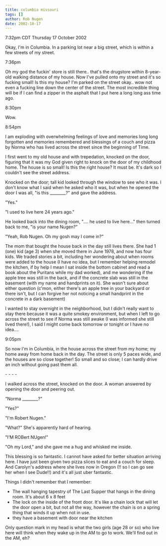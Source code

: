 ```yaml
---
title: columbia missouri
tags: []
author: Rob Nugen
date: 2002-10-17
---
```


<p class=date>7:32pm CDT Thursday 17 October 2002</p>

<p>Okay, I'm in Columbia.  In a parking lot near a big street, which
is within a few streets of my street.</p>

<p class=date>7:36pm</p>

<p>Oh my god the fuckin' store is still there.. that's the drugstore
within 8-year-old walking distance of my house.  Now I've pulled onto
my street and it's so fucking small!  Is this my house?  I'm parked on
the street okay.. wow not even a fucking line down the center of the
street.  The most incredible thing will be if I can find a zipper in
the asphalt that I put here a long long ass time ago.</p>

<p class=date>8:30pm</p>

<p>Wow.</p>

<p class=date>8:54pm</p>

<p>I am exploding with overwhelming feelings of love and memories long
long forgotten and memories remembered and blessings of a couch and
pizza by Norma who has lived across the street since the beginning of
Time.</p>

<p>I first went to my old house and with trepedation, knocked on the
door, figuring that it was my God given right to knock on the door of
my childhood home.  The house is so small!  Is this the right house?
It must be.  It's dark so I couldn't see the street address.</p>

<p>Knocked on the door; tall kid looked through the window to see who
it was.  I don't know what I said when he asked who it was, but when
he opened the door I was all, "is this ________?" and gave the
address.</p>

<p>"Yes."</p>

<p>"I used to live here 24 years ago."</p>

<p>He looked back into the dining room, ".... he used to live here..."
then turned back to me, "is your name Nugen?"</p>

<p>"Yeah, Rob Nugen.  Oh my gosh may I come in?"</p>

<p>The mom that bought the house back in the day still lives there.
She had 1 (one) kid (age 3) when she moved there in June 1978, and now
has four kids.  We traded stories a bit, including her wondering about
when rooms were added to the house (I have no idea, but I remember
helping remodel the kitchen, if by help I mean I sat inside the bottom
cabinet and read a book about the Puritans while my dad worked), and
me wondering if the apple tree was still in the back, and if the
concrete slab was still in the basement (with my name and handprints
on it).  She wasn't sure about either question (c'mon, either there's
an apple tree in your backyard or there isn't, but I can forgive her
not noticing a small handprint in the concrete in a dark basement)</p>

<p>I wanted to stay overnight in the neighborhood, but I didn't really
want to stay there because it was a quite smokey environment, but when
I left to go across the street to see if Norma was still awake (I was
informed she still lived there!), I said I might come back tomorrow or
tonight or I have no idea....</p>

<p class=date>9:05pm</p>

<p>So now I'm in Columbia, in the house across the street from my
home; my home away from home back in the day.  The street is only 5
paces wide, and the houses are so close together!  So small and so
close; I can hardly drive an inch without going past them all.</p>

<p>- - - -</p>

<p>I walked across the street, knocked on the door.  A woman answered
by opening the door and peering out.</p>

<p>"Norma ________?"</p>

<p>"Yes?"</p>

<p>"I'm Robert Nugen."</p>

<p>"What?"  She's apparently hard of hearing.</p>

<p>"I'M ROBert NUgen!"</p>

<p>"Oh my Lord," and she gave me a hug and whisked me inside.</p>

<p>This blessing is so fantastic.  I cannot have asked for better
situation arriving here.  I have just been given two pizza slices to
eat and a couch for sleep.  And Carolyn's address where she lives now
in Oregon (!!  so I can go see her when I see Dude!!) and it's all
just uber fantastic.</p>

<p>Things I didn't remember that I remember:
<ul>
<li>The wall hanging tapestry of The Last Supper that hangs in the
dining room.  It's about 6 x 8 feet</li>
<li>The lock on the inside of the front door.  It's like a chain lock
that will let the door open a bit, but not all the way, however the
chain is on a spring thing that winds it up when not in use.</li>
<li>they have a basement with door near the kitchen</li>
</ul>

<p>Only question mark in my head is what the two girls (age 28 or so)
who live here will think when they wake up in the AM to go to work.
We'll find out in the AM, eh?</p>

